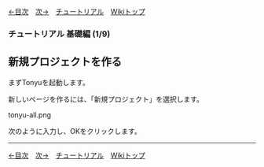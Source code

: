 
[←目次](./tutorial.html)&emsp;[次→](./tr-basic02.html)&emsp;[チュートリアル](./tutorial.html)&emsp;[Wikiトップ](./)

### チュートリアル 基礎編 (1/9)
## 新規プロジェクトを作る

まずTonyuを起動します。

新しいページを作るには、「新規プロジェクト」を選択します。

tonyu-all.png

次のように入力し、OKをクリックします。

***

[←目次](./tutorial.html)&emsp;[次→](./tr-basic02.html)&emsp;[チュートリアル](./tutorial.html)&emsp;[Wikiトップ](./)
